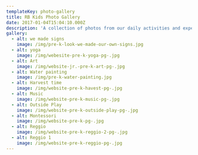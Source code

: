 ```yaml
---
templateKey: photo-gallery
title: RB Kids Photo Gallery
date: 2017-01-04T15:04:10.000Z
description: 'A collection of photos from our daily activities and experiences. '
gallery:
  - alt: we made signs
    image: /img/pre-k-look-we-made-our-own-signs.jpg
  - alt: yoga
    image: /img/webesite-pre-k-yoga-pg-.jpg
  - alt: Art
    image: /img/website-jr.-pre-k-art-pg-.jpg
  - alt: Water painting
    image: /img/pre-k-water-painting.jpg
  - alt: Harvest time
    image: /img/website-pre-k-havest-pg-.jpg
  - alt: Music
    image: /img/website-pre-k-music-pg-.jpg
  - alt: Outside Play
    image: /img/website-pre-k-outside-play-pg-.jpg
  - alt: Montessori
    image: /img/website-pre-k-pg-.jpg
  - alt: Reggio
    image: /img/website-pre-k-reggio-2-pg-.jpg
  - alt: Reggio 1
    image: /img/website-pre-k-reggio-pg-.jpg
---
```


